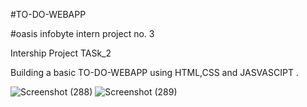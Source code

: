 #TO-DO-WEBAPP

#oasis infobyte intern project no. 3

Intership Project TASk_2

Building a basic TO-DO-WEBAPP using HTML,CSS and JASVASCIPT .


![Screenshot (288)](https://user-images.githubusercontent.com/105142693/210342119-5d848714-38fc-455c-b2a1-7adc2acf1881.png)
![Screenshot (289)](https://user-images.githubusercontent.com/105142693/210342125-17344a70-6ff0-4396-ae98-1883a1deae1d.png)
